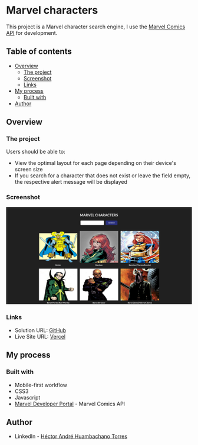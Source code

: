# Marvel characters

This project is a Marvel character search engine, I use the [Marvel Comics API](https://developer.marvel.com/) for development.

## Table of contents

- [Overview](#overview)
  - [The project](#the-project)
  - [Screenshot](#screenshot)
  - [Links](#links)
- [My process](#my-process)
  - [Built with](#built-with)
- [Author](#author)

## Overview

### The project

Users should be able to:

- View the optimal layout for each page depending on their device's screen size
- If you search for a character that does not exist or leave the field empty, the respective alert message will be displayed

### Screenshot

![](./img/screenshot%20Marvel%20characters.png)

### Links

- Solution URL: [GitHub](https://github.com/AndreDev12/marvel-characters)
- Live Site URL: [Vercel](https://marvel-characters-challenge.vercel.app/)

## My process

### Built with

- Mobile-first workflow
- CSS3
- Javascript
- [Marvel Developer Portal](https://developer.marvel.com/) - Marvel Comics API

## Author

- LinkedIn - [Héctor André Huambachano Torres](https://www.linkedin.com/in/h%C3%A9ctor-andr%C3%A9-huambachano-torres/)